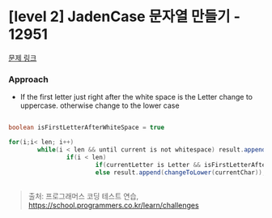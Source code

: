 # [level 2] JadenCase 문자열 만들기 - 12951 

[문제 링크](https://school.programmers.co.kr/learn/courses/30/lessons/12951) 

### Approach
- If the first letter just right after the white space is the Letter change to uppercase. otherwise change to the lower case

``` java

boolean isFirstLetterAfterWhiteSpace = true

for(i;i< len; i++)
        while(i < len && until current is not whitespace) result.append(current char); i++;
                if(i < len)
                        if(currentLetter is Letter && isFirstLetterAfterWhiteSpace) result.append(changeToUpper(currentChar)) isFirstLetterAfterWhiteSpace = false;
                        else result.append(changeToLower(currentChar)); isFirstLetterAfterWhiteSpace = false;
                

```


> 출처: 프로그래머스 코딩 테스트 연습, https://school.programmers.co.kr/learn/challenges
